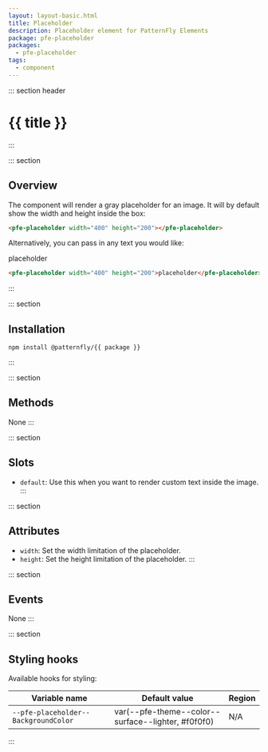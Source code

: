 ```yaml
---
layout: layout-basic.html
title: Placeholder
description: Placeholder element for PatternFly Elements
package: pfe-placeholder
packages:
  - pfe-placeholder
tags:
  - component
---
```


::: section header
# {{ title }}
:::

::: section
## Overview
The component will render a gray placeholder for an image.  It will by default show the width and height inside the box:

<pfe-placeholder width="400" height="200"></pfe-placeholder>

```html
<pfe-placeholder width="400" height="200"></pfe-placeholder>
```


Alternatively, you can pass in any text you would like:

<pfe-placeholder width="400" height="200">placeholder</pfe-placeholder>

```html
<pfe-placeholder width="400" height="200">placeholder</pfe-placeholder>
```
:::

::: section
## Installation

```shell
npm install @patternfly/{{ package }}
```
:::

::: section
## Methods
None
:::

::: section
## Slots

- `default`: Use this when you want to render custom text inside the image.
:::

::: section
## Attributes

- `width`: Set the width limitation of the placeholder.
- `height`: Set the height limitation of the placeholder.
:::

::: section
## Events
None
:::

::: section
## Styling hooks

Available hooks for styling:

| Variable name | Default value | Region |
| --- | --- | --- |
| `--pfe-placeholder--BackgroundColor` | var(--pfe-theme--color--surface--lighter, #f0f0f0) | N/A |
:::
